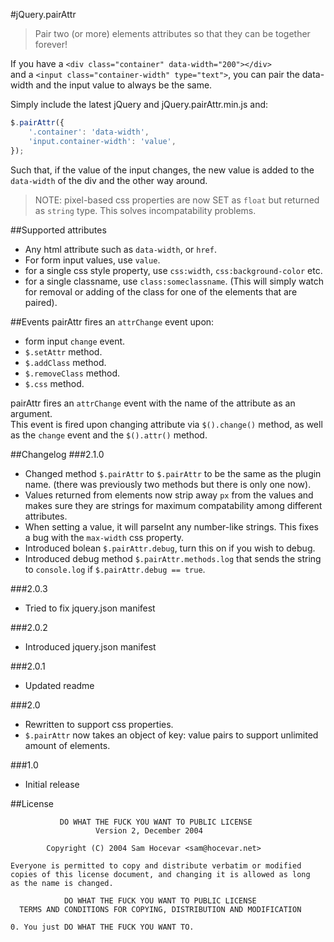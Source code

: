 #jQuery.pairAttr
> Pair two (or more) elements attributes so that they can be together forever!

If you have a `<div class="container" data-width="200"></div>`  
and a `<input class="container-width" type="text">`, you can pair the data-width and the input value to always be the same.

Simply include the latest jQuery and jQuery.pairAttr.min.js and:
```js
$.pairAttr({
	'.container': 'data-width',
	'input.container-width': 'value',
});
```  
Such that, if the value of the input changes, the new value is added to the `data-width` of the div and the other way around.

> NOTE: pixel-based css properties are now SET as `float` but returned as `string` type. This solves incompatability problems.

##Supported attributes
* Any html attribute such as `data-width`, or `href`.
* For form input values, use `value`.
* for a single css style property, use `css:width`, `css:background-color` etc.
* for a single classname, use `class:someclassname`. (This will simply watch for removal or adding of the class for one of the elements that are paired).

##Events
pairAttr fires an `attrChange` event upon:  

* form input `change` event.
* `$.setAttr` method.
* `$.addClass` method.
* `$.removeClass` method.
* `$.css` method.

pairAttr fires an `attrChange` event with the name of the attribute as an argument.  
This event is fired upon changing attribute via `$().change()` method, as well as the `change` event and the `$().attr()` method.

##Changelog
###2.1.0
* Changed method `$.pairAttr` to `$.pairAttr` to be the same as the plugin name. (there was previously two methods but there is only one now).
* Values returned from elements now strip away `px` from the values and makes sure they are strings for maximum compatability among different attributes.
* When setting a value, it will parseInt any number-like strings. This fixes a bug with the `max-width` css property.
* Introduced bolean `$.pairAttr.debug`, turn this on if you wish to debug.
* Introduced debug method `$.pairAttr.methods.log` that sends the string to `console.log` if `$.pairAttr.debug == true`.

###2.0.3
* Tried to fix jquery.json manifest

###2.0.2
* Introduced jquery.json manifest

###2.0.1
* Updated readme

###2.0
* Rewritten to support css properties.
* `$.pairAttr` now takes an object of key: value pairs to support unlimited amount of elements.

###1.0
* Initial release


##License
```
           DO WHAT THE FUCK YOU WANT TO PUBLIC LICENSE
                   Version 2, December 2004
                   
		Copyright (C) 2004 Sam Hocevar <sam@hocevar.net>

Everyone is permitted to copy and distribute verbatim or modified
copies of this license document, and changing it is allowed as long
as the name is changed.

       		DO WHAT THE FUCK YOU WANT TO PUBLIC LICENSE
  TERMS AND CONDITIONS FOR COPYING, DISTRIBUTION AND MODIFICATION

0. You just DO WHAT THE FUCK YOU WANT TO.
```